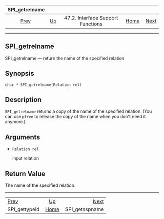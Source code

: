 <!--?xml version="1.0" encoding="UTF-8" standalone="no"?-->

|                 SPI\_getrelname                 |                                                                      |                                   |                                                       |                                                   |
| :---------------------------------------------: | :------------------------------------------------------------------- | :-------------------------------: | ----------------------------------------------------: | ------------------------------------------------: |
| [Prev](spi-spi-gettypeid.html "SPI_gettypeid")  | [Up](spi-interface-support.html "47.2. Interface Support Functions") | 47.2. Interface Support Functions | [Home](index.html "PostgreSQL 17devel Documentation") |  [Next](spi-spi-getnspname.html "SPI_getnspname") |

***

## SPI\_getrelname

SPI\_getrelname — return the name of the specified relation

## Synopsis

    char * SPI_getrelname(Relation rel)

## Description

`SPI_getrelname` returns a copy of the name of the specified relation. (You can use `pfree` to release the copy of the name when you don't need it anymore.)

## Arguments

* `Relation rel`

    input relation

## Return Value

The name of the specified relation.

***

|                                                 |                                                                      |                                                   |
| :---------------------------------------------- | :------------------------------------------------------------------: | ------------------------------------------------: |
| [Prev](spi-spi-gettypeid.html "SPI_gettypeid")  | [Up](spi-interface-support.html "47.2. Interface Support Functions") |  [Next](spi-spi-getnspname.html "SPI_getnspname") |
| SPI\_gettypeid                                  |         [Home](index.html "PostgreSQL 17devel Documentation")        |                                   SPI\_getnspname |
